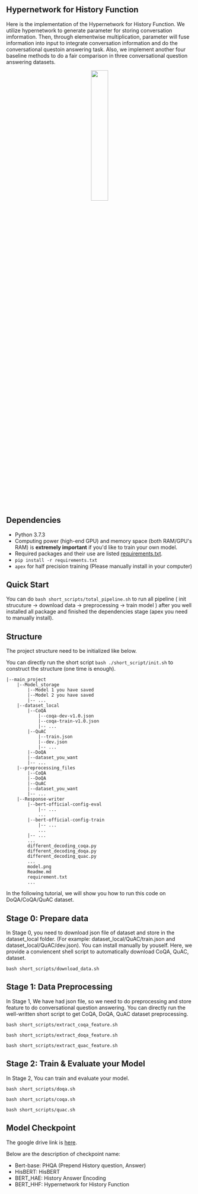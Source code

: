 ## __Hypernetwork for History Function__

Here is the implementation of the Hypernetwork for History Function. We utilize hypernetwork to generate parameter for storing conversation imformation. Then, through elementwise multiplication, parameter will fuse information into input to integrate conversation information and do the conversational questoin answering task. Also, we implement another four baseline methods to do a fair comparison in three conversational question answering datasets.

<p align="center">
  <img width=30% height=30% src="./model.png">
</p>

## Dependencies

- Python 3.7.3
- Computing power (high-end GPU) and memory space (both RAM/GPU's RAM) is **extremely important** if you'd like to train your own model.
- Required packages and their use are listed [requirements.txt](requirements.txt).
- `pip install -r requirements.txt`
- `apex` for half precision training (Please manually install in your computer)

## Quick Start
You can do `bash short_scripts/total_pipeline.sh` to run all pipeline ( init strucuture -> download data -> preprocessing -> train model ) after you well installed all package and finished the dependencies stage (apex you need to manually install).

## __Structure__

The project structure need to be initialized like below.

You can directly run the short script `bash ./short_script/init.sh` to construct the structure (one time is enough).

```
|--main_project
    |--Model_storage
        |--Model 1 you have saved
        |--Model 2 you have saved
        |-- ...
    |--dataset_local
        |--CoQA
            |--coqa-dev-v1.0.json
            |--coqa-train-v1.0.json
            |-- ...
        |--QuAC
            |--train.json
            |--dev.json
            |-- ...
        |--DoQA
        |--dataset_you_want
        |-- ...
    |--preprocessing_files
        |--CoQA
        |--DoQA
        |--QuAC
        |--dataset_you_want
        |-- ...
    |--Response-writer
        |--bert-official-config-eval
            |-- ...
            ...
        |--bert-official-config-train
            |-- ...
            ...
        |-- ...
        ...
        different_decoding_coqa.py
        different_decoding_doqa.py
        different_decoding_quac.py
        ...
        model.png
        Readme.md
        requirement.txt
        ...
```

In the following tutorial, we will show you how to run this code on DoQA/CoQA/QuAC dataset.

## __Stage 0: Prepare data__

In Stage 0, you need to download json file of dataset and store in the dataset_local folder. (For example: dataset_local/QuAC/train.json and dataset_local/QuAC/dev.json).
You can install manually by youself. Here, we provide a conviencent shell script to automatically download CoQA, QuAC, dataset.

`bash short_scripts/download_data.sh`

## __Stage 1: Data Preprocessing__

In Stage 1, We have had json file, so we need to do preprocessing and store feature to do conversational question answering.
You can directly run the well-written short script to get CoQA, DoQA, QuAC dataset preprocessing.

`bash short_scripts/extract_coqa_feature.sh`

`bash short_scripts/extract_doqa_feature.sh`

`bash short_scripts/extract_quac_feature.sh`

## __Stage 2: Train & Evaluate your Model__

In Stage 2, You can train and evaluate your model.

`bash short_scripts/doqa.sh`

`bash short_scripts/coqa.sh`

`bash short_scripts/quac.sh`

## __Model Checkpoint__

The google drive link is [here](https://drive.google.com/drive/folders/1ev-gOmNL6z2kX3cwTtiuIgtzSOKrmZZw?usp=sharing).

Below are the description of checkpoint name:

* Bert-base: PHQA (Prepend History question, Answer)
* HisBERT: HisBERT
* BERT_HAE: History Answer Encoding
* BERT_HHF: Hypernetwork for History Function
 
